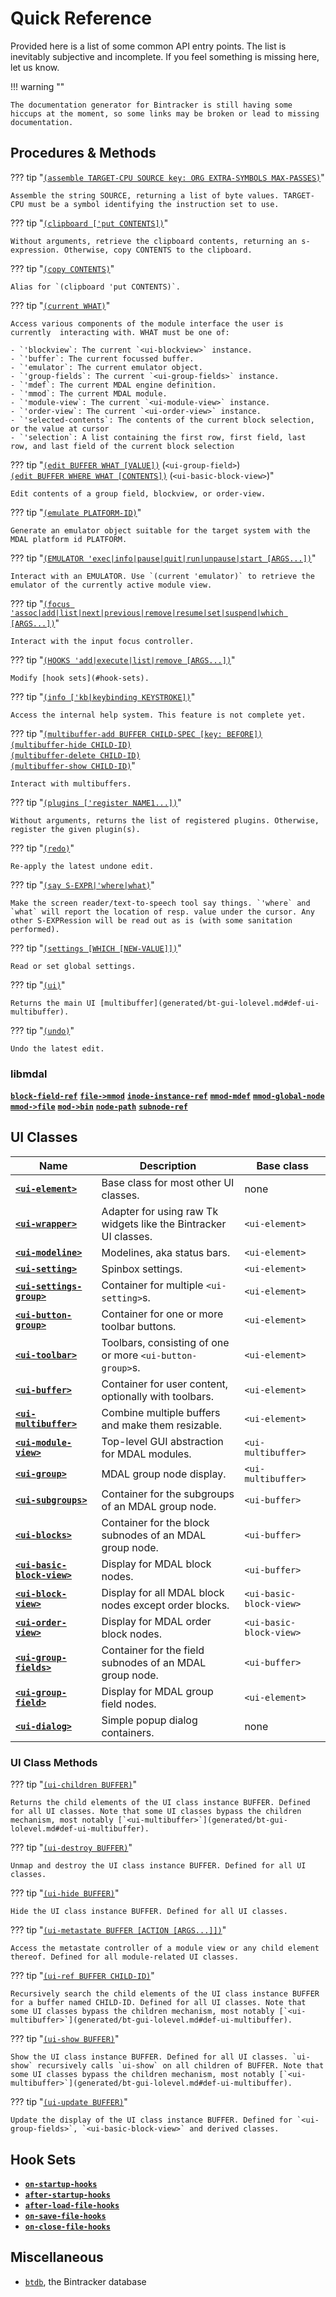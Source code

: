# Quick Reference

Provided here is a list of some common API entry points. The list is inevitably subjective and incomplete. If you feel something is missing here, let us know.

!!! warning ""

    The documentation generator for Bintracker is still having some hiccups at the moment, so some links may be broken or lead to missing documentation.


## Procedures & Methods

??? tip "[`(assemble TARGET-CPU SOURCE key: ORG EXTRA-SYMBOLS MAX-PASSES)`](generated/schemta.md#def-assemble)"

    Assemble the string SOURCE, returning a list of byte values. TARGET-CPU must be a symbol identifying the instruction set to use.

??? tip "[`(clipboard ['put CONTENTS])`](generated/bt-state.md#procedure-clipboard-args)"

    Without arguments, retrieve the clipboard contents, returning an s-expression. Otherwise, copy CONTENTS to the clipboard.

??? tip "[`(copy CONTENTS)`](generated/bt-state.md#def-copy)"

    Alias for `(clipboard 'put CONTENTS)`.

??? tip "[`(current WHAT)`](generated/bt-gui.md#def-current)"

    Access various components of the module interface the user is currently  interacting with. WHAT must be one of:

    - `'blockview`: The current `<ui-blockview>` instance.
    - `'buffer`: The current focussed buffer.
    - `'emulator`: The current emulator object.
    - `'group-fields`: The current `<ui-group-fields>` instance.
    - `'mdef`: The current MDAL engine definition.
    - `'mmod`: The current MDAL module.
    - `'module-view`: The current `<ui-module-view>` instance.
    - `'order-view`: The current `<ui-order-view>` instance.
    - `'selected-contents`: The contents of the current block selection, or the value at cursor
    - `'selection`: A list containing the first row, first field, last row, and last field of the current block selection

??? tip "[`(edit BUFFER WHAT [VALUE])`](generated/bt-gui.md#def-ui-group-field) (`<ui-group-field>`)<br>[`(edit BUFFER WHERE WHAT [CONTENTS])`](generated/bt-gui.md#def-ui-basic-block-view) (`<ui-basic-block-view>`)"

    Edit contents of a group field, blockview, or order-view.

??? tip "[`(emulate PLATFORM-ID)`](generated/bt-emulation.md#def-emulate)"

    Generate an emulator object suitable for the target system with the MDAL platform id PLATFORM.

??? tip "[`(EMULATOR 'exec|info|pause|quit|run|unpause|start [ARGS...])`](generated/bt-emulation.md#def-make-emulator)"

    Interact with an EMULATOR. Use `(current 'emulator)` to retrieve the emulator of the currently active module view.

??? tip "[`(focus 'assoc|add|list|next|previous|remove|resume|set|suspend|which [ARGS...])`](generated/bt-state.md#def-make-focus-control)"

    Interact with the input focus controller.

??? tip "[`(HOOKS 'add|execute|list|remove [ARGS...])`](generated/bt-types.md#def-make-hooks)"

    Modify [hook sets](#hook-sets).

??? tip "[`(info ['kb|keybinding KEYSTROKE])`](generated/bintracker-core.md#def-info)"

    Access the internal help system. This feature is not complete yet.

??? tip "[`(multibuffer-add BUFFER CHILD-SPEC [key: BEFORE])`](generated/bt-gui-lolevel.md#def-ui-multibuffer)**<br>**[`(multibuffer-hide CHILD-ID)`](generated/bt-gui-lolevel.md#def-ui-multibuffer)**<br>**[`(multibuffer-delete CHILD-ID)`](generated/bt-gui-lolevel.md#def-ui-multibuffer)**<br>**[`(multibuffer-show CHILD-ID)`](generated/bt-gui-lolevel.md#def-ui-multibuffer)"

    Interact with multibuffers.

??? tip "[`(plugins ['register NAME1...])`](generated/bintracker-core.md#def-plugins)"

    Without arguments, returns the list of registered plugins. Otherwise, register the given plugin(s).

??? tip "[`(redo)`](generated/bt-gui.md#def-redo)"

    Re-apply the latest undone edit.

??? tip "[`(say S-EXPR|'where|what)`](generated/bt-gui.md#def-say)"

    Make the screen reader/text-to-speech tool say things. `'where` and `what` will report the location of resp. value under the cursor. Any other S-EXPRession will be read out as is (with some sanitation performed).

??? tip "[`(settings [WHICH [NEW-VALUE]])`](generated/bt-types.md#def-settings)"

    Read or set global settings.

??? tip "[`(ui)`](generated/bt-state.md#def-ui)"

    Returns the main UI [multibuffer](generated/bt-gui-lolevel.md#def-ui-multibuffer).

??? tip "[`(undo)`](generated/bt-gui.md#def-undo)"

    Undo the latest edit.


### libmdal

**[`block-field-ref`](generated/md-types.md/def-block-field-ref)**
**[`file->mmod`](generated/md-parser.md#def-file-mmod)**
**[`inode-instance-ref`](generated/md-types.md/def-inode-instance-ref)**
**[`mmod-mdef`](generated/md-types.md#def-mmod-mdef)**
**[`mmod-global-node`](generated#md-types.md#def-mmod-global-node)**
**[`mmod->file`](generated/mdal.md#def-mmod-file)**
**[`mod->bin`](generated/mdal.md#def-mod-bin)**
**[`node-path`](generated/md-types.md#def-node-path)**
**[`subnode-ref`](generated/md-types.md#def-subnode-ref)**


## UI Classes

| Name                                                                   | Description                                                      | Base class              |
|------------------------------------------------------------------------|------------------------------------------------------------------|-------------------------|
| **[`<ui-element>`](generated/bt-gui-lolevel.md#def-ui-element)**           | Base class for most other UI classes.                            | none                    |
| **[`<ui-wrapper>`](generated/bt-gui-lolevel.md#def-ui-wrapper)**           | Adapter for using raw Tk widgets like the Bintracker UI classes. | `<ui-element>`          |
| **[`<ui-modeline>`](generated/bt-gui-lolevel.md#def-ui-modeline)**           | Modelines, aka status bars. | `<ui-element>`          |
| **[`<ui-setting>`](generated/bt-gui-lolevel.md#def-ui-setting)**           | Spinbox settings. | `<ui-element>`          |
| **[`<ui-settings-group>`](generated/bt-gui-lolevel.md#def-ui-settings-group)**           | Container for multiple `<ui-setting>`s. | `<ui-element>`          |
| **[`<ui-button-group>`](generated/bt-gui-lolevel.md#def-ui-button-group)**           | Container for one or more toolbar buttons. | `<ui-element>`          |
| **[`<ui-toolbar>`](generated/bt-gui-lolevel.md#def-ui-toolbar)**           | Toolbars, consisting of one or more `<ui-button-group>`s. | `<ui-element>`          |
| **[`<ui-buffer>`](generated/bt-gui-lolevel.md#def-ui-buffer)**             | Container for user content, optionally with toolbars.            | `<ui-element>`          |
| **[`<ui-multibuffer>`](generated/bt-gui-lolevel.md#def-ui-multibuffer)**   | Combine multiple buffers and make them resizable.                | `<ui-element>`          |
| **[`<ui-module-view>`](generated/bt-gui.md#def-ui-module-view)**           | Top-level GUI abstraction for MDAL modules.                      | `<ui-multibuffer>`      |
| **[`<ui-group>`](generated/bt-gui.md#def-ui-group)**                       | MDAL group node display.                                         | `<ui-multibuffer>`      |
| **[`<ui-subgroups>`](generated/bt-gui.md#def-ui-subgroups)**               | Container for the subgroups of an MDAL group node.               | `<ui-buffer>`           |
| **[`<ui-blocks>`](generated/bt-gui.md#def-ui-blocks)**                     | Container for the block subnodes of an MDAL group node.          | `<ui-buffer>`           |
| **[`<ui-basic-block-view>`](generated/bt-gui.md#def-ui-basic-block-view)** | Display for MDAL block nodes.                                    | `<ui-buffer>`           |
| **[`<ui-block-view>`](generated/bt-gui.md#def-ui-block-view)**             | Display for all MDAL block nodes except order blocks.            | `<ui-basic-block-view>` |
| **[`<ui-order-view>`](generated/bt-gui.md#def-ui-order-view)**             | Display for MDAL order block nodes.                              | `<ui-basic-block-view>` |
| **[`<ui-group-fields>`](generated/bt-gui.md#def-ui-blocks)**                     | Container for the field subnodes of an MDAL group node.          | `<ui-buffer>`           |
| **[`<ui-group-field>`](generated/bt-gui.md#def-ui-blocks)**                     | Display for MDAL group field nodes.          | `<ui-element>`           |
| **[`<ui-dialog>`](generated/bt-gui-lolevel.md#def-ui-dialog)**             | Simple popup dialog containers.                                  | none                    |

### UI Class Methods

??? tip "[`(ui-children BUFFER)`](generated/bt-gui.md)"

    Returns the child elements of the UI class instance BUFFER. Defined for all UI classes. Note that some UI classes bypass the children mechanism, most notably [`<ui-multibuffer>`](generated/bt-gui-lolevel.md#def-ui-multibuffer).

??? tip "[`(ui-destroy BUFFER)`](generated/bt-gui.md)"

    Unmap and destroy the UI class instance BUFFER. Defined for all UI classes.

??? tip "[`(ui-hide BUFFER)`](generated/bt-gui.md)"

    Hide the UI class instance BUFFER. Defined for all UI classes.

??? tip "[`(ui-metastate BUFFER [ACTION [ARGS...]])`](generated/bt-gui.md#def-ui-module-view)"

    Access the metastate controller of a module view or any child element thereof. Defined for all module-related UI classes.

??? tip "[`(ui-ref BUFFER CHILD-ID)`](generated/bt-gui.md)"

    Recursively search the child elements of the UI class instance BUFFER for a buffer named CHILD-ID. Defined for all UI classes. Note that some UI classes bypass the children mechanism, most notably [`<ui-multibuffer>`](generated/bt-gui-lolevel.md#def-ui-multibuffer).

??? tip "[`(ui-show BUFFER)`](generated/bt-gui.md)"

    Show the UI class instance BUFFER. Defined for all UI classes. `ui-show` recursively calls `ui-show` on all children of BUFFER. Note that some UI classes bypass the children mechanism, most notably [`<ui-multibuffer>`](generated/bt-gui-lolevel.md#def-ui-multibuffer).

??? tip "[`(ui-update BUFFER)`](generated/bt-gui.md)"

    Update the display of the UI class instance BUFFER. Defined for `<ui-group-fields>`, `<ui-basic-block-view>` and derived classes.


## Hook Sets

- **[`on-startup-hooks`](generated/bintracker-core.md#variable-on-startup-hooks)**
- **[`after-startup-hooks`](generated/bintracker-core.md#variable-after-startup-hooks)**
- **[`after-load-file-hooks`](generated/bt-gui.md#variable-after-load-file-hooks)**
- **[`on-save-file-hooks`](generated/bt-gui.md#variable-on-save-file-hooks)**
- **[`on-close-file-hooks`](generated/bt-gui.md#variable-on-close-file-hooks)**


## Miscellaneous

- [`btdb`](generated/bt-db.md), the Bintracker database
